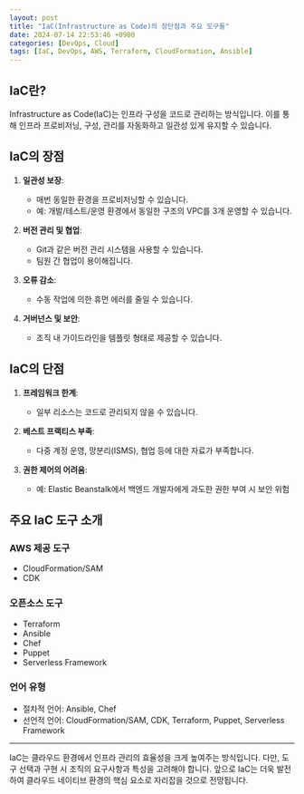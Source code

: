 ```yaml
---
layout: post
title: "IaC(Infrastructure as Code)의 장단점과 주요 도구들"
date: 2024-07-14 22:53:46 +0900
categories: [DevOps, Cloud]
tags: [IaC, DevOps, AWS, Terraform, CloudFormation, Ansible]
---
```


## IaC란?

Infrastructure as Code(IaC)는 인프라 구성을 코드로 관리하는 방식입니다. 이를 통해 인프라 프로비저닝, 구성, 관리를 자동화하고 일관성 있게 유지할 수 있습니다.

## IaC의 장점

1. **일관성 보장**:

   - 매번 동일한 환경을 프로비저닝할 수 있습니다.
   - 예: 개발/테스트/운영 환경에서 동일한 구조의 VPC를 3개 운영할 수 있습니다.

2. **버전 관리 및 협업**:

   - Git과 같은 버전 관리 시스템을 사용할 수 있습니다.
   - 팀원 간 협업이 용이해집니다.

3. **오류 감소**:

   - 수동 작업에 의한 휴먼 에러를 줄일 수 있습니다.

4. **거버넌스 및 보안**:
   - 조직 내 가이드라인을 템플릿 형태로 제공할 수 있습니다.

## IaC의 단점

1. **프레임워크 한계**:

   - 일부 리소스는 코드로 관리되지 않을 수 있습니다.

2. **베스트 프랙티스 부족**:

   - 다중 계정 운영, 망분리(ISMS), 협업 등에 대한 자료가 부족합니다.

3. **권한 제어의 어려움**:
   - 예: Elastic Beanstalk에서 백엔드 개발자에게 과도한 권한 부여 시 보안 위험

## 주요 IaC 도구 소개

### AWS 제공 도구

- CloudFormation/SAM
- CDK

### 오픈소스 도구

- Terraform
- Ansible
- Chef
- Puppet
- Serverless Framework

### 언어 유형

- 절차적 언어: Ansible, Chef
- 선언적 언어: CloudFormation/SAM, CDK, Terraform, Puppet, Serverless Framework

---

IaC는 클라우드 환경에서 인프라 관리의 효율성을 크게 높여주는 방식입니다. 다만, 도구 선택과 구현 시 조직의 요구사항과 특성을 고려해야 합니다. 앞으로 IaC는 더욱 발전하여 클라우드 네이티브 환경의 핵심 요소로 자리잡을 것으로 전망됩니다.
